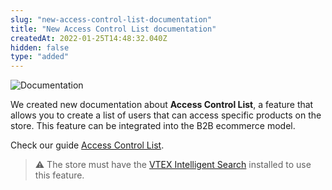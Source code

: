 ```yaml
---
slug: "new-access-control-list-documentation"
title: "New Access Control List documentation"
createdAt: 2022-01-25T14:48:32.040Z
hidden: false
type: "added"
---
```


![Documentation](https://img.shields.io/badge/-Documentation-lightgray)

We created new documentation about **Access Control List**, a feature that allows you to create a list of users that can access specific products on the store. This feature can be integrated into the B2B ecommerce model.

Check our guide [Access Control List](https://developers.vtex.com/vtex-developer-docs/docs/access-control-list).

> ⚠️ The store must have the [VTEX Intelligent Search](https://help.vtex.com/en/tracks/vtex-intelligent-search) installed to use this feature.
